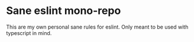# Sane eslint mono-repo

This are my own personal sane rules for eslint. Only meant to be used with typescript in mind.
